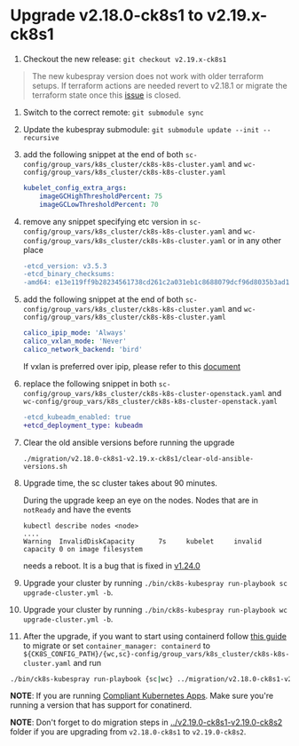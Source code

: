 # Upgrade v2.18.0-ck8s1 to v2.19.x-ck8s1

1. Checkout the new release: `git checkout v2.19.x-ck8s1`

> The new kubespray version does not work with older terraform setups. If terraform actions are needed revert to v2.18.1 or migrate the terraform state once this [issue](https://github.com/elastisys/compliantkubernetes-kubespray/issues/176) is closed.

1. Switch to the correct remote: `git submodule sync`

1. Update the kubespray submodule: `git submodule update --init --recursive`

1. add the following snippet at the end of both `sc-config/group_vars/k8s_cluster/ck8s-k8s-cluster.yaml` and `wc-config/group_vars/k8s_cluster/ck8s-k8s-cluster.yaml`

    ```yaml
    kubelet_config_extra_args:
        imageGCHighThresholdPercent: 75
        imageGCLowThresholdPercent: 70
    ```

1. remove any snippet specifying etc version in  `sc-config/group_vars/k8s_cluster/ck8s-k8s-cluster.yaml` and `wc-config/group_vars/k8s_cluster/ck8s-k8s-cluster.yaml` or in any other place

    ```diff
    -etcd_version: v3.5.3
    -etcd_binary_checksums:
    -amd64: e13e119ff9b28234561738cd261c2a031eb1c8688079dcf96d8035b3ad19ca58
    ```

1. add the following snippet at the end of both `sc-config/group_vars/k8s_cluster/ck8s-k8s-cluster.yaml` and `wc-config/group_vars/k8s_cluster/ck8s-k8s-cluster.yaml`

    ```yaml
    calico_ipip_mode: 'Always'
    calico_vxlan_mode: 'Never'
    calico_network_backend: 'bird'
    ```

    If vxlan is preferred over ipip, please refer to this [document](https://github.com/kubernetes-sigs/kubespray/blob/v2.19.0/docs/calico.md#config-encapsulation-for-cross-server-traffic)

1. replace the following snippet in both `sc-config/group_vars/k8s_cluster/ck8s-k8s-cluster-openstack.yaml` and `wc-config/group_vars/k8s_cluster/ck8s-k8s-cluster-openstack.yaml`

    ```diff
    -etcd_kubeadm_enabled: true
    +etcd_deployment_type: kubeadm
    ```

1. Clear the old ansible versions before running the upgrade

    ```console
    ./migration/v2.18.0-ck8s1-v2.19.x-ck8s1/clear-old-ansible-versions.sh
    ```

1. Upgrade time, the sc cluster takes about 90 minutes.

    During the upgrade keep an eye on the nodes. Nodes that are in `notReady` and have the events

    ```console
    kubectl describe nodes <node>
    ....
    Warning  InvalidDiskCapacity      7s     kubelet     invalid capacity 0 on image filesystem
    ```

    needs a reboot. It is a bug that is fixed in [v1.24.0](https://github.com/kubernetes/kubernetes/pull/108325)

1. Upgrade your cluster by running `./bin/ck8s-kubespray run-playbook sc upgrade-cluster.yml -b`.

1. Upgrade your cluster by running `./bin/ck8s-kubespray run-playbook wc upgrade-cluster.yml -b`.

1. After the upgrade, if you want to start using containerd follow [this guide](https://kubespray.io/#/docs/upgrades/migrate_docker2containerd) to migrate or set `container_manager: containerd` to `${CK8S_CONFIG_PATH}/{wc,sc}-config/group_vars/k8s_cluster/ck8s-k8s-cluster.yaml` and run

```bash
./bin/ck8s-kubespray run-playbook {sc|wc} ../migration/v2.18.0-ck8s1-v2.19.x-ck8s1/migrate-to-containerd.yml -b
```

**NOTE**: If you are running [Compliant Kubernetes Apps](https://github.com/elastisys/compliantkubernetes-apps). Make sure you're running a version that has support for conatinerd.

**NOTE**: Don't forget to do migration steps in [../v2.19.0-ck8s1-v2.19.0-ck8s2](https://github.com/elastisys/compliantkubernetes-kubespray/tree/main/migration/v2.19.0-ck8s1-v2.19.0-ck8s2) folder if you are upgrading from `v2.18.0-ck8s1` to `v2.19.0-ck8s2`.
